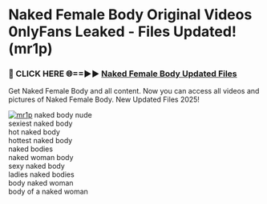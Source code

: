 # Naked Female Body Original Videos 0nlyFans Leaked - Files Updated! (mr1p)

<h3>🔴 CLICK HERE 🌐==►► <a href="https://tinyurl.com/up5wt9bj" rel="nofollow">Naked Female Body Updated Files</a></h3>

Get Naked Female Body and all content. Now you can access all videos and pictures of Naked Female Body. New Updated Files 2025!

[![mr1p](https://i.imgur.com/ABiUzMV.gif)](https://tinyurl.com/up5wt9bj)
naked body nude<br>
sexiest naked body<br>
hot naked body<br>
hottest naked body<br>
naked bodies<br>
naked woman body<br>
sexy naked body<br>
ladies naked bodies<br>
body naked woman<br>
body of a naked woman